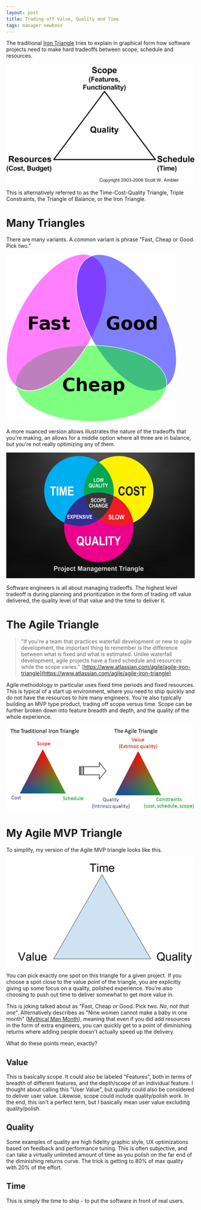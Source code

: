```yaml
---
layout: post
title: Trading off Value, Quality and Time
tags: manager newboss
---
```


The traditional [Iron Triangle](https://en.wikipedia.org/wiki/Project_management_triangle)
tries to explain in graphical form how software projects need to make hard
tradeoffs between scope, schedule and resources.

![img](/images/ironTriangle.jpg)

This is alternatively referred to as the Time-Cost-Quality Triangle,
Triple Constraints, the Triangle of Balance, or the Iron Triangle.

# Many Triangles

There are many variants. A common variant is phrase "Fast, Cheap or Good. Pick two."

![img](/images/fast-cheap-good.png)

A more nuanced version allows illustrates the nature of the tradeoffs that
you're making, an allows for a middle option where all three are in balance, but
you're not really optimizing any of them.

![img](/images/Project_Management_Triangle.jpg)

Software engineers is all about managing tradeoffs. The highest level
tradeoff is during planning and prioritization in the form of trading off
value delivered, the quality level of that value and the time to deliver it.

# The Agile Triangle

>"If you're a team that practices waterfall development or new to agile development, the important thing to remember is the difference between what is fixed and what is estimated. Unlike waterfall development, agile projects have a fixed schedule and resources while the scope varies."
[https://www.atlassian.com/agile/agile-iron-triangle](https://www.atlassian.com/agile/agile-iron-triangle)

Agile methodology in particular uses fixed time periods and fixed resources. This
is typical of a start up environment, where you need to ship quickly and do not
have the resources to hire many engineers. You're also typically building an
MVP type product, trading off scope versus time. Scope can be further broken
down into feature breadth and depth, and the quality of the whole experience.

![img](/images/agiletriangle.jpg)


# My Agile MVP Triangle

To simplify, my version of the Agile MVP triangle looks like this.

![img](/images/Value-Quality-Time.png)

You can pick exactly one spot on this triangle for a given project. If you
choose a spot close to the value point of the triangle, you are explicitly
giving up some focus on a quality, polished experience. You're also choosing to
push out time to deliver somewhat to get more value in.

This is joking talked about as "Fast, Cheap or Good. Pick two. *No, not that one*".
Alternatively describes as "Nine women cannot make a baby in one month"
([Mythical Man Month](https://en.wikipedia.org/wiki/The_Mythical_Man-Month)),
meaning that even if you did add resources in the form of extra engineers,
you can quickly get to a point of diminishing returns where adding people
doesn't actually speed up the delivery.

What do these points mean, exactly?

## Value

This is basically scope. It could also be labeled "Features", both in terms of
breadth of different features, and the depth/scope of an individual feature. I
thought about calling this "User Value", but quality could also be considered to
deliver user value. Likewise, scope could include quality/polish work. In the
end, this isn't a perfect term, but I basically mean user value excluding
quality/polish.

## Quality

Some examples of quality are high fidelity graphic style, UX optimizations
based on feedback and performance tuning. This is often subjective, and can
take a virtually unlimited amount of time as you polish on the far end of the
diminishing returns curve. The trick is getting to 80% of max quality with 20%
of the effort.

## Time

This is simply the time to ship - to put the software in front of real users.
